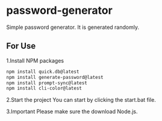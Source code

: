# password-generator
Simple password generator.
It is generated randomly.


<h2>
For Use
  </h2>

1.Install NPM packages
   ```sh
   npm install quick.db@latest
   npm install generate-password@latest
   npm install prompt-sync@latest
   npm install cli-color@latest
   ```

2.Start the project
You can start by clicking the start.bat file.

3.Important
Please make sure the download Node.js.

